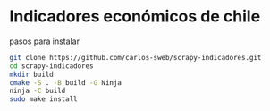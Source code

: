 # Indicadores económicos de chile

pasos para instalar

```sh
git clone https://github.com/carlos-sweb/scrapy-indicadores.git
cd scrapy-indicadores
mkdir build
cmake -S . -B build -G Ninja
ninja -C build
sudo make install
```
